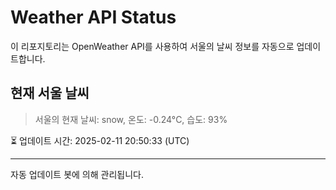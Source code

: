 
# Weather API Status

이 리포지토리는 OpenWeather API를 사용하여 서울의 날씨 정보를 자동으로 업데이트합니다.

## 현재 서울 날씨
> 서울의 현재 날씨: snow, 온도: -0.24°C, 습도: 93%

⏳ 업데이트 시간: 2025-02-11 20:50:33 (UTC)

---
자동 업데이트 봇에 의해 관리됩니다.
